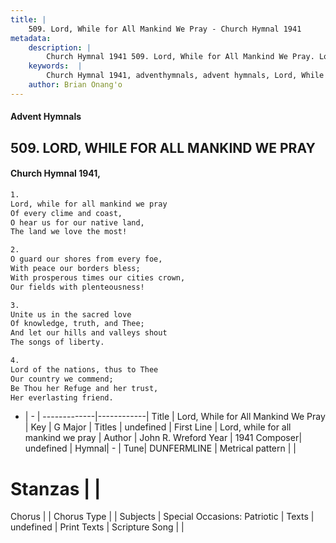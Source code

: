 ```yaml
---
title: |
    509. Lord, While for All Mankind We Pray - Church Hymnal 1941
metadata:
    description: |
        Church Hymnal 1941 509. Lord, While for All Mankind We Pray. Lord, while for all mankind we pray Of every clime and coast, O hear us for our native land, The land we love the most! 
    keywords:  |
        Church Hymnal 1941, adventhymnals, advent hymnals, Lord, While for All Mankind We Pray, Lord, while for all mankind we pray. 
    author: Brian Onang'o
---
```


#### Advent Hymnals
## 509. LORD, WHILE FOR ALL MANKIND WE PRAY
####  Church Hymnal 1941,

```txt
1.
Lord, while for all mankind we pray
Of every clime and coast,
O hear us for our native land,
The land we love the most!

2.
O guard our shores from every foe,
With peace our borders bless;
With prosperous times our cities crown,
Our fields with plenteousness!

3.
Unite us in the sacred love
Of knowledge, truth, and Thee;
And let our hills and valleys shout
The songs of liberty.

4.
Lord of the nations, thus to Thee
Our country we commend;
Be Thou her Refuge and her trust,
Her everlasting friend.

```

- |   -  |
-------------|------------|
Title | Lord, While for All Mankind We Pray |
Key | G Major |
Titles | undefined |
First Line | Lord, while for all mankind we pray |
Author | John R. Wreford
Year | 1941
Composer| undefined |
Hymnal|  - |
Tune| DUNFERMLINE |
Metrical pattern | |
# Stanzas |  |
Chorus |  |
Chorus Type |  |
Subjects | Special Occasions: Patriotic |
Texts | undefined |
Print Texts | 
Scripture Song |  |
    
